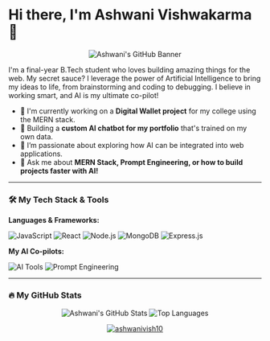 # Hi there, I'm Ashwani Vishwakarma 👋

<p align="center">
  <img src="https://raw.githubusercontent.com/ashwanivish10/portfolio-images/528fbf02817f0364aa82b88cf3e0620cd4702d7a/ashwani%20vishwakarma.png" alt="Ashwani's GitHub Banner">
</p>

I'm a final-year B.Tech student who loves building amazing things for the web. My secret sauce? I leverage the power of Artificial Intelligence to bring my ideas to life, from brainstorming and coding to debugging. I believe in working smart, and AI is my ultimate co-pilot!

- 🚀 I'm currently working on a **Digital Wallet project** for my college using the MERN stack.
- 🤖 Building a **custom AI chatbot for my portfolio** that's trained on my own data.
- 🌱 I’m passionate about exploring how AI can be integrated into web applications.
- 💬 Ask me about **MERN Stack, Prompt Engineering, or how to build projects faster with AI!**

---

### 🛠️ My Tech Stack & Tools

**Languages & Frameworks:**
<p>
  <img src="https://img.shields.io/badge/JavaScript-F7DF1E?style=for-the-badge&logo=javascript&logoColor=black" alt="JavaScript">
  <img src="https://img.shields.io/badge/React-20232A?style=for-the-badge&logo=react&logoColor=61DAFB" alt="React">
  <img src="https://img.shields.io/badge/Node.js-339933?style=for-the-badge&logo=nodedotjs&logoColor=white" alt="Node.js">
  <img src="https://img.shields.io/badge/MongoDB-4EA94B?style=for-the-badge&logo=mongodb&logoColor=white" alt="MongoDB">
  <img src="https://img.shields.io/badge/Express.js-000000?style=for-the-badge&logo=express&logoColor=white" alt="Express.js">
</p>

**My AI Co-pilots:**
<p>
  <img src="https://img.shields.io/badge/AI%20Tools-0075FF?style=for-the-badge&logo=openai&logoColor=white" alt="AI Tools">
  <img src="https://img.shields.io/badge/Prompt%20Engineering-4285F4?style=for-the-badge&logo=google&logoColor=white" alt="Prompt Engineering">
</p>

---

### 🔥 My GitHub Stats

<p align="center">
  <img src="https://github-readme-stats.vercel.app/api?username=ashwanivish10&show_icons=true&theme=radical" alt="Ashwani's GitHub Stats">
  <img src="https://github-readme-stats.vercel.app/api/top-langs/?username=ashwanivish10&layout=compact&theme=radical" alt="Top Languages">
</p>

<p align="center">
  <a href="https://github.com/ryo-ma/github-profile-trophy">
    <img src="https://github-profile-trophy.vercel.app/?username=ashwanivish10" alt="ashwanivish10" />
  </a>
</p>
